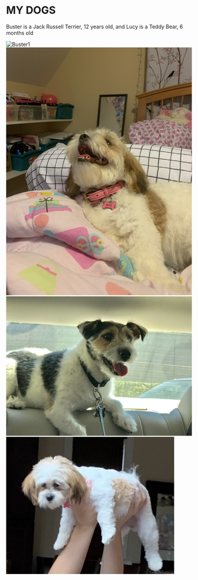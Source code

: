 # MY DOGS
Buster is a Jack Russell Terrier, 12 years old, and Lucy is a Teddy Bear, 6 months old

![Buster1](/https://github.com/CarloMehegan/DATA-150/blob/main/IMG-2572.jpg "Cute dog")
![Lucy1](/IMG-2561.jpg "Another cute dog")
![Buster2](/IMG-2570.jpg "More Buster")
![Lucy2](/IMG-2574.jpg "More Lucy")
